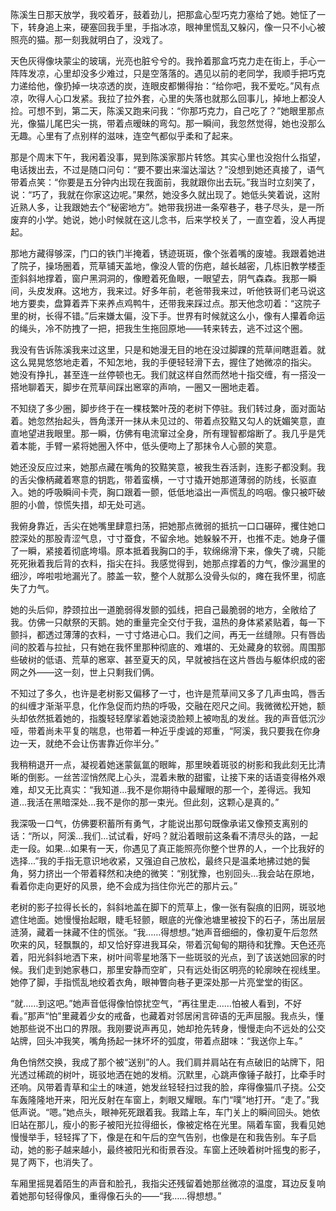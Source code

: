 陈溪生日那天放学，我咬着牙，鼓着劲儿，把那盒心型巧克力塞给了她。她怔了一下，转身追上来，硬塞回我手里，手指冰凉，眼神里慌乱又躲闪，像一只不小心被照亮的猫。那一刻我就明白了，没戏了。

天色灰得像块蒙尘的玻璃，光亮也脏兮兮的。我拎着那盒巧克力走在街上，手心一阵阵发凉，心里却没多少难过，只是空落落的。遇见以前的老同学，我顺手把巧克力递给他，像扔掉一块凉透的炭，连眼皮都懒得抬：“给你吧，我不爱吃。”风有点凉，吹得人心口发紧。我拉了拉外套，心里的失落也就那么回事儿，掉地上都没人捡。可想不到，第二天，陈溪又跑来问我：“你那巧克力，自己吃了？”她眼里那点光，像猫儿尾巴尖一挑，带着点暧昧的弯勾。那一瞬间，我忽然觉得，她也没那么无趣。心里有了点别样的滋味，连空气都似乎柔和了起来。

那是个周末下午，我闲着没事，晃到陈溪家那片转悠。其实心里也没抱什么指望，电话拨出去，不过是随口问句：“要不要出来溜达溜达？”没想到她还真接了，语气带着点笑：“你要是五分钟内出现在我面前，我就跟你出去玩。”我当时立刻笑了，说：“巧了，我就在你家这边呢。”果然，她没多久就出现了。她低头笑着说，这附近熟人多，让我跟她去个“秘密地方”。她带我拐进一条窄巷子，巷子尽头，是一所废弃的小学。她说，她小时候就在这儿念书，后来学校关了，一直空着，没人再提起。

那地方藏得够深，门口的铁门半掩着，锈迹斑斑，像个张着嘴的废墟。我跟着她进了院子，操场圈着，荒草铺天盖地，像没人管的伤疤，越长越密，几栋旧教学楼歪歪斜斜地撑着，窗户黑洞洞的，像瞪着死鱼眼，一眼望去，阴气森森。我那一瞬间，头皮发麻。这地方，我来过。好多年前，老爸带我来过，听他铁哥们老马说这地方要卖，盘算着弄下来养点鸡鸭牛，还带我来踩过点。那天他念叨着：“这院子里的树，长得不错。”后来嫌太偏，没下手。世界有时候就这么小，像有人攥着命运的绳头，冷不防拽了一把，把我生生拖回原地——转来转去，逃不过这个圈。

我没有告诉陈溪我来过这里，只是和她漫无目的地在没过脚踝的荒草间瞎逛着。就这么晃晃悠悠地走着，不知怎地，我的手便轻轻滑下去，握住了她微凉的指尖。 她没有挣扎，甚至连一丝停顿也无。我们就这样自然而然地十指交缠，有一搭没一搭地聊着天，脚步在荒草间踩出窸窣的声响，一圈又一圈地走着。

不知绕了多少圈，脚步终于在一棵枝繁叶茂的老树下停驻。我们转过身，面对面站着。她忽然抬起头，唇角漾开一抹从未见过的、带着点狡黠又勾人的妩媚笑意，直直地望进我眼里。那一瞬，仿佛有电流窜过全身，所有理智都熔断了。我几乎是凭着本能，手臂一紧将她圈入怀中，低头便吻上了那抹令人心颤的笑意。

她还没反应过来，她那点藏在嘴角的狡黠笑意，被我生吞活剥，连影子都没剩。我的舌尖像柄藏着寒意的钥匙，带着蛮横，一寸寸撬开她那道薄弱的防线，长驱直入。她的呼吸瞬间卡壳，胸口跟着一颤，低低地溢出一声慌乱的呜咽。像只被吓破胆的小兽，惊慌失措，却无处可逃。

我俯身靠近，舌尖在她嘴里肆意扫荡，把她那点微弱的抵抗一口口碾碎，攫住她口腔深处的那股青涩气息，寸寸蚕食，不留余地。她躲躲不开，也推不走。她身子僵了一瞬，紧接着彻底垮塌。原本抵着我胸口的手，软绵绵滑下来，像失了魂，只能死死揪着我后背的衣料，指尖在抖。我感觉得到，她那点撑着的力气，像沙漏里的细沙，哗啦啦地漏光了。膝盖一软，整个人就那么没骨头似的，瘫在我怀里，彻底失了力气。

她的头后仰，脖颈拉出一道脆弱得发颤的弧线，把自己最脆弱的地方，全敞给了我。仿佛一只献祭的天鹅。她的重量完全交付于我，温热的身体紧紧贴着，每一下颤抖，都透过薄薄的衣料，一寸寸烙进心口。我们之间，再无一丝缝隙。只有唇齿间的胶着与拉扯，只有她在我怀里那种彻底的、难堪的、无处藏身的软弱。周围那些破树的低语、荒草的窸窣、甚至夏天的风，早就被挡在这片唇齿与躯体织成的密网之外——这一刻，世上只剩我们俩。

不知过了多久，也许是老树影又偏移了一寸，也许是荒草间又多了几声虫鸣，唇舌的纠缠才渐渐平息，化作急促而灼热的呼吸，交融在咫尺之间。我微微松开她，额头却依然抵着她的，指腹轻轻摩挲着她滚烫脸颊上被吻乱的发丝。我的声音低沉沙哑，带着尚未平复的喘息，也带着一种近乎虔诚的郑重，“阿溪，我只要我在你身边一天，就绝不会让伤害靠近你半分。”

我稍稍退开一点，凝视着她迷蒙氤氲的眼眸，那里映着斑驳的树影和我此刻无比清晰的倒影。一丝苦涩悄然爬上心头，混着未散的甜蜜，让接下来的话语变得格外艰难，却又无比真实：“我知道...我不是你期待中最耀眼的那一个，差得远。我知道...我活在黑暗深处...我不是你的那一束光。但此刻，这颗心是真的。”

我深吸一口气，仿佛要积蓄所有勇气，才能说出那句既像承诺又像预支离别的话：“所以，阿溪...我们...试试看，好吗？就沿着眼前这条看不清尽头的路，一起走一段。如果...如果有一天，你遇见了真正能照亮你整个世界的人，一个比我好的选择...”我的手指无意识地收紧，又强迫自己放松，最终只是温柔地拂过她的鬓角，努力挤出一个带着释然和决绝的微笑：“别犹豫，也别回头...我会站在原地，看着你走向更好的风景，绝不会成为挡住你光芒的那片云。”

老树的影子拉得长长的，斜斜地盖在脚下的荒草上，像一张有裂痕的旧网，斑驳地遮住地面。她慢慢抬起眼，睫毛轻颤，眼底的光像池塘里被投下的石子，荡出层层涟漪，藏着一抹藏不住的慌张。“我……得想想。”她声音细细的，像初夏午后忽然吹来的风，轻飘飘的，却又恰好穿进我耳朵，带着沉甸甸的期待和犹豫。天色还亮着，阳光斜斜地洒下来，树叶间零星地落下一些斑驳的光点，到了该送她回家的时候。我们走到她家巷口，那里安静而空旷，只有远处街区明亮的轮廓映在视线里。她停了脚，手指慌乱地绞着衣角，眼神瞥向巷子更深处那一片亮堂堂的街区。

“就……到这吧。”她声音低得像怕惊扰空气，“再往里走……怕被人看到，不好看。”那声“怕”里藏着少女的戒备，也藏着对邻居闲言碎语的无声屈服。我点头，懂她那些说不出口的界限。我刚要说声再见，她却抢先转身，慢慢走向不远处的公交站牌，回头冲我笑，嘴角扬起一抹坏坏的弧度，带着点甜味：“我送你上车。”

角色悄然交换，我成了那个被“送别”的人。我们肩并肩站在有点破旧的站牌下，阳光透过稀疏的树叶，斑驳地洒在她的发梢。沉默里，心跳声像锤子敲打，比牵手时还响。风带着青草和尘土的味道，她发丝轻轻扫过我的脸，痒得像猫爪子挠。公交车轰隆隆地开来，阳光反射在车窗上，刺眼又耀眼。车门“噗”地打开。“走了。”我低声说。“嗯。”她点头，眼神死死跟着我。我踏上车，车门关上的瞬间回头。她依旧站在那儿，瘦小的影子被阳光拉得细长，像被定格在光里。隔着车窗，我看见她慢慢举手，轻轻挥了下，像是在和午后的空气告别，也像是在和我告别。车子启动，她的影子越来越小，最终被阳光和街景吞没。车窗上还映着树叶摇曳的影子，晃了两下，也消失了。

车厢里摇晃着陌生的声音和脸孔，我指尖还残留着她那丝微凉的温度，耳边反复响着她那句轻得像风，重得像石头的——“我……得想想。”

